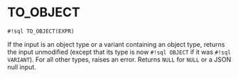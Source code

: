 # TO_OBJECT


`#!sql TO_OBJECT(EXPR)`

If the input is an object type or a variant containing an object type, returns the input
unmodified (except that its type is now `#!sql OBJECT` if it was `#!sql VARIANT`). For
all other types, raises an error.  Returns `NULL` for `NULL` or a JSON null input.

